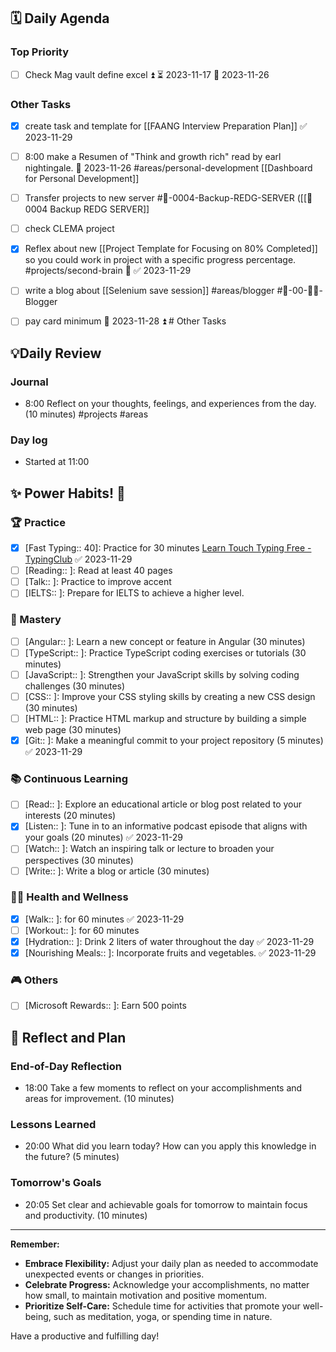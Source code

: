 ##  **🗓️ Daily Agenda** 
### Top Priority
- [ ] Check  Mag vault define excel ⏫ ⏳ 2023-11-17 📅 2023-11-26 

### Other Tasks 
- [x] create task and template for [[FAANG Interview Preparation Plan]] ✅ 2023-11-29
- [ ] 8:00 make a Resumen of "Think and growth rich" read by earl nightingale. 📅 2023-11-26 #areas/personal-development [[Dashboard for Personal Development]]
- [ ] Transfer projects to new server #🚀-0004-Backup-REDG-SERVER ([[🚀 0004 Backup REDG SERVER]]
- [ ] check CLEMA project
- [x] Reflex about new [[Project Template for Focusing on 80% Completed]] so you could work in project with a specific progress percentage. #projects/second-brain 🔺 ✅ 2023-11-29
- [ ] write a blog about [[Selenium save session]] #areas/blogger #🚀-00-✍🏻-Blogger 
- [ ] pay card minimum 📅 2023-11-28 ⏫ # Other Tasks 


## 💡Daily Review
### Journal
- 8:00 Reflect on your thoughts, feelings, and experiences from the day. (10 minutes) #projects #areas 
### Day log
- Started at 11:00 
## **✨ Power Habits! 💪**

### 🏆 Practice
- [x] [Fast Typing:: 40]: Practice for 30 minutes [Learn Touch Typing Free - TypingClub](https://www.typingclub.com/) ✅ 2023-11-29
- [ ] [Reading:: ]: Read at least 40 pages 
- [ ] [Talk:: ]: Practice to improve accent
- [ ] [IELTS:: ]: Prepare for IELTS to achieve a higher level.

### 🚀 Mastery
- [ ] [Angular:: ]: Learn a new concept or feature in Angular (30 minutes)
- [ ] [TypeScript:: ]: Practice TypeScript coding exercises or tutorials (30 minutes)
- [ ] [JavaScript:: ]: Strengthen your JavaScript skills by solving coding challenges (30 minutes)
- [ ] [CSS:: ]: Improve your CSS styling skills by creating a new CSS design (30 minutes)
- [ ] [HTML:: ]: Practice HTML markup and structure by building a simple web page (30 minutes)
- [x] [Git:: ]: Make a meaningful commit to your project repository (5 minutes) ✅ 2023-11-29

### 📚 Continuous Learning
- [ ] [Read:: ]: Explore an educational article or blog post related to your interests (20 minutes)
- [x] [Listen:: ]: Tune in to an informative podcast episode that aligns with your goals (20 minutes) ✅ 2023-11-29
- [ ] [Watch:: ]: Watch an inspiring talk or lecture to broaden your perspectives (30 minutes)
- [ ] [Write:: ]: Write a blog or article (30 minutes) 
### 🏃‍♀️ Health and Wellness
- [x] [Walk:: ]: for 60 minutes ✅ 2023-11-29
- [ ] [Workout:: ]: for 60 minutes
- [x] [Hydration:: ]: Drink 2 liters of water throughout the day ✅ 2023-11-29
- [x] [Nourishing Meals:: ]: Incorporate fruits and vegetables. ✅ 2023-11-29

### 🎮 Others
- [ ] [Microsoft Rewards:: ]: Earn 500 points

## **📝 Reflect and Plan**

### End-of-Day Reflection
- 18:00 Take a few moments to reflect on your accomplishments and areas for improvement. (10 minutes)
### Lessons Learned 
- 20:00 What did you learn today? How can you apply this knowledge in the future? (5 minutes)
### Tomorrow's Goals
- 20:05 Set clear and achievable goals for tomorrow to maintain focus and productivity. (10 minutes)


---
**Remember:**

- **Embrace Flexibility:** Adjust your daily plan as needed to accommodate unexpected events or changes in priorities.
- **Celebrate Progress:** Acknowledge your accomplishments, no matter how small, to maintain motivation and positive momentum.
- **Prioritize Self-Care:** Schedule time for activities that promote your well-being, such as meditation, yoga, or spending time in nature.

Have a productive and fulfilling day!